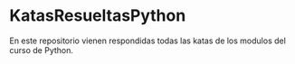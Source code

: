 # KatasResueltasPython

En este repositorio vienen respondidas todas las katas de los modulos del curso de Python.
